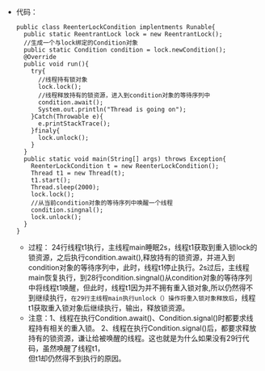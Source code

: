 - 代码：
  ```
  public class ReenterLockCondition implentments Runable{
    public static ReentrantLock lock = new ReentrantLock();
    //生成一个与lock绑定的Condition对象
    public static Condition condition = lock.newCondition();
    @Override
    public void run(){
      try{
        //线程持有锁对象
        lock.lock();
        //线程释放持有的锁资源，进入到condition对象的等待序列中
        condition.await();
        System.out.println("Thread is going on");
      }Catch(Throwable e){
        e.printStackTrace();
      }finaly{
        lock.unlock();
      }
    }
    public static void main(String[] args) throws Exception{
      ReenterLockCondition t = new ReenterLockCondition();
      Thread t1 = new Thread(t);
      t1.start();
      Thread.sleep(2000);
      lock.lock();
      //从当前condition对象的等待序列中唤醒一个线程
      condition.singnal();
      lock.unlock();
    }
  }
  ```
  - 过程：
    24行线程t1执行，主线程main睡眠2s，线程t1获取到重入锁lock的锁资源，之后执行condition.await(),释放持有的锁资源，并进入到condition对象的等待序列中，此时，线程t1停止执行。2s过后，主线程main恢复执行，到28行condition.singnal()从condition对象的等待序列中将线程t1唤醒，但此时，线程t1因为并不拥有重入锁对象,所以仍然得不到继续执行，`在29行主线程main执行unlock（）操作将重入锁对象释放后`，线程t1获取重入锁对象后继续执行，输出，释放锁资源。
  - 注意：1、线程在执行Condition.await()、Condition.signal()时都要求线程持有相关的重入锁。
          2、线程在执行Condition.signal()后，都要求释放持有的锁资源，谦让给被唤醒的线程。这也就是为什么如果没有29行代码，虽然唤醒了线程t1，  
          但t1却仍然得不到执行的原因。
